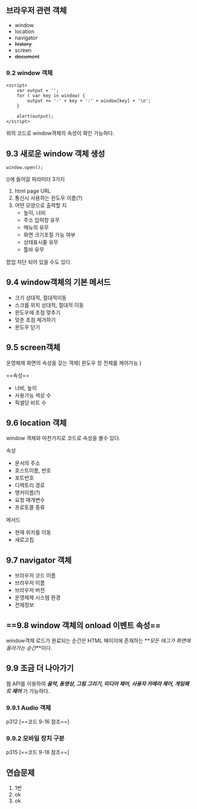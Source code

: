 ## 브라우저 관련 객체

- window
- location
- navigator
- ~~history~~
- screen
- ~~document~~


### 9.2 window 객체
```
<script>
	var output = '';
	for ( var key in window) {
		output += '-' + key + ':' + window[key] + '\n';
	}
	
	alert(output);
</script>
```
위의 코드로 window객체의 속성이 확인 가능하다.

## 9.3 새로운 window 객체 생성

`window.open();`

()에 들어갈 파라미터 3가지

1. html page URL
2. 통신시 사용하는 윈도우 이름(?)
3. 어떤 모양으로 출력할 지
	- 높이, 너비
	- 주소 입력창 유무
	- 메뉴의 유무
	- 화면 크기조절 가능 여부
	- 상태표시줄 유무
	- 툴바 유무

팝업 차단 되어 있을 수도 있다.

## 9.4 window객체의 기본 메서드
- 크기 상대적, 절대적이동
- 스크롤 위치 상대적, 절대적 이동
- 윈도우에 초점 맞추기
- 맞춘 초점 제거하기
- 윈도우 닫기

## 9.5 screen객체
운영체제 화면의 속성을 갖는 객체( 윈도우 창 전체를 제어가능 )

==속성==

- 너비, 높이
- 사용가능 색상 수
- 픽셀당 비트 수

## 9.6 location 객체
window 객체와 마찬가지로 코드로 속성을 볼수 있다.

속성

- 문서의 주소
- 호스트이름, 번호
- 포트번호
- 디렉토리 경로
- 앵커이름(?)
- 요청 매개변수
- 프로토콜 종류

메서드
- 현재 위치를 이동
- 새로고침

## 9.7 navigator 객체
- 브라우저 코드 이름
- 브라우저 이름
- 브라우저 버전
- 운영체제 시스템 환경
- 전체정보

## ==9.8 window 객체의 onload 이벤트 속성==
window객체 로드가 완료되는 순간은
HTML 페이지에 존재하는 **_모든 태그가 화면에 올라가는 순간_**이다.

## 9.9 조금 더 나아가기
웹 API를 이용하여 **_음악, 동영상, 그림 그리기, 미디어 제어, 사용자 카메라 제어, 게임패드 제어_** 가 가능하다.

### 9.9.1 Audio 객체
p312 [==코드 9-16 참조==]

### 9.9.2 모바일 장치 구분
p315 [==코드 9-18 참조==]

## 연습문제
1. 1번
2. ok
3. ok



